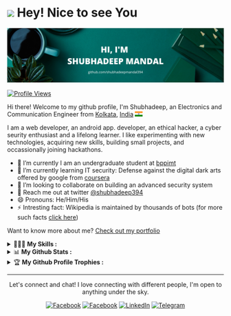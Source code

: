 <h1><img src="https://emojis.slackmojis.com/emojis/images/1531849430/4246/blob-sunglasses.gif?1531849430" width="30"/> Hey! Nice to see You </h1>

<a href="https://github.com/shubhadeepmandal394"><img src="https://github.com/shubhadeepmandal394/shubhadeepmandal394/blob/master/assets/githubBanner.png"></a>

[![Profile Views](https://komarev.com/ghpvc/?username=shubhadeepmandal394&color=4AB197&label=Profile+Views)](https://github.com/antonkomarev/github-profile-views-counter)

Hi there! Welcome to my github profile,
I'm Shubhadeep, an Electronics and Communication Engineer from [Kolkata](https://en.wikipedia.org/wiki/Kolkata), [India](https://en.wikipedia.org/wiki/India) <a href="https://en.wikipedia.org/wiki/Flag_of_India"><img alt="IN" src="https://github.com/shubhadeepmandal394/shubhadeepmandal394/blob/master/assets/indianFlagOriginal.png" width="18"/></a>

I am a web developer, an android app. developer, an ethical hacker, a cyber seurity enthusiast and a lifelong learner. I like experimenting with new technologies, acquiring new skills, building small projects, and occassionally joining hackathons.

- 🔭 I’m currently I am an undergraduate student at [bppimt](https://bppimt.ac.in)
- 🌱 I’m currently learning IT security: Defense against the digital dark arts offered by google from [coursera](https://www.coursera.org/user/3ab0ba756fb4a2f2b6e1975d3017d09a)
- 👯 I’m looking to collaborate on building an advanced security system
- 💬 Reach me out at twitter [@shubhadeep394](https://twitter.com/shubhadeep394)
- 😄 Pronouns: He/Him/His
- ⚡ Intresting fact: Wikipedia is maintained by thousands of bots (for more such facts [click here](https://levelup.gitconnected.com/10-amazing-little-known-facts-about-technology-8dbbe27c20fd))

Want to know more about me? [Check out my portfolio](https://shubhadeepmandal394.netlify.app/)

<details>
<summary> 👨🏻‍💻 <b>My Skills :</b></summary>

<br>

![](https://img.shields.io/badge/Code-C-informational?style=flat&logo=c&logoColor=white&color=4AB197)
![](https://img.shields.io/badge/Code-React-informational?style=flat&logo=react&logoColor=white&color=4AB197)
![](https://img.shields.io/badge/Code-Python-informational?style=flat&logo=Python&logoColor=white&color=4AB197)
![](https://img.shields.io/badge/Code-Java-informational?style=flat&logo=Java&logoColor=white&color=4AB197)
![](https://img.shields.io/badge/Code-JavaScript-informational?style=flat&logo=JavaScript&logoColor=white&color=4AB197)
![](https://img.shields.io/badge/Code-MySQL-informational?style=flat&logo=MySQL&logoColor=white&color=4AB197)
![](https://img.shields.io/badge/Code-PHP-informational?style=flat&logo=PHP&logoColor=white&color=4AB197)
<br>

![](https://img.shields.io/badge/Test-Jest-informational?style=flat&logo=jest&logoColor=white&color=4AB197)
![](https://img.shields.io/badge/Test-Cypress-informational?style=flat&logo=Cypress&logoColor=white&color=4AB197)
<br>

![](https://img.shields.io/badge/Style-CSS-informational?style=flat&logo=CSS3&logoColor=white&color=4AB197)
![](https://img.shields.io/badge/Style-HTML-informational?style=flat&logo=HTML5&logoColor=white&color=4AB197)
<br>

![](https://img.shields.io/badge/Tools-Netlify-informational?style=flat&logo=netlify&logoColor=white&color=4AB197)
![](https://img.shields.io/badge/Tools-Xampp-informational?style=flat&logo=xampp&logoColor=white&color=4AB197)
<br>

</details>

<details>
 <summary> 📊 <b>My Github Stats :</b> </summary>
<br>
<p>
  <img src = "https://github-readme-stats.vercel.app/api?username=shubhadeepmandal394&show_icons=true&line_height=27&count_private=true&title_color=ffffff&text_color=c9cacc&icon_color=4AB097&bg_color=1A2B34">
  <img src = "https://github-readme-stats.vercel.app/api/top-langs/?username=shubhadeepmandal394&hide=css,java,html&title_color=ffffff&line_height=27&text_color=c9cacc&icon_color=4AB197&bg_color=1A2B34">

</p>
</details>

<details>
 <summary> 🏆 <b>My Github Profile Trophies :</b> </summary>
<br>
<p>

[![trophy](https://github-profile-trophy.vercel.app/?username=shubhadeepmandal394&title=Commit,Repositories,Stars,Followers,PullRequest,Issues&theme=darkhub&no-frame=true&margin-w=2&no-bg=false)](https://github.com/ryo-ma/github-profile-trophy)

</p>
</details>

<hr>

<p align = "center"> Let's connect and chat! I love connecting with different people, I'm open to anything under the sky. </p>
<p align = "center">
<a href="https://www.facebook.com/shubhadeepmandal394/" target="_blank"><img alt="Facebook" src="https://img.shields.io/badge/Facebook-1877F2?style=for-the-badge&logo=facebook&logoColor=white"/></a>
<a href="https://twitter.com/shubhadeep394" target="_blank"><img alt="Facebook" src="https://img.shields.io/badge/Twitter-1DA1F2?style=for-the-badge&logo=twitter&logoColor=white"/></a>
<a href="https://www.linkedin.com/in/shubhadeepmandal394/" target="_blank"><img alt="LinkedIn" src="https://img.shields.io/badge/LinkedIn-0077B5?style=for-the-badge&logo=linkedin&logoColor=white" /></a>
<a href="https://t.me/shubhadeepmandal394" target="_blank"><img alt="Telegram" src="https://img.shields.io/badge/Telegram-2CA5E0?style=for-the-badge&logo=telegram&logoColor=white"></a></p>

<!--
**shubhadeepmandal394/shubhadeepmandal394** is a ✨ _special_ ✨ repository because its `README.md` (this file) appears on your GitHub profile.

Here are some ideas to get you started:

- 🔭 I’m currently working on ...
- 🌱 I’m currently learning ...
- 👯 I’m looking to collaborate on ...
- 🤔 I’m looking for help with ...
- 💬 Ask me about ...
- 📫 How to reach me: ...
- 😄 Pronouns: ...
- ⚡ Fun fact: ...
-->
